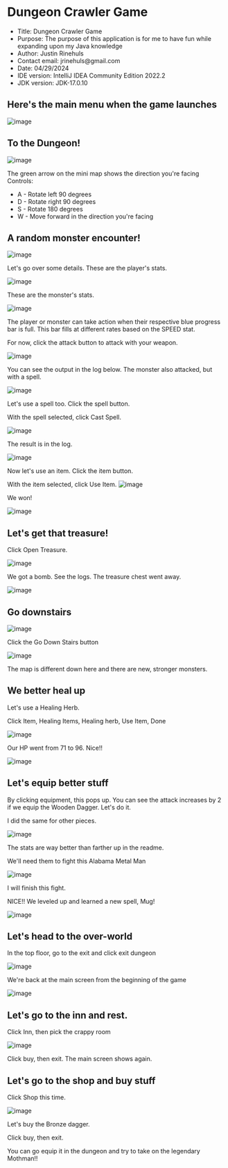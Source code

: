 # Dungeon Crawler Game
<ul>
    <li>Title: Dungeon Crawler Game</li>
    <li>Purpose: The purpose of this application is for me to have fun while expanding upon my Java knowledge</li>
    <li>Author: Justin Rinehuls</li>
    <li>Contact email: jrinehuls@gmail.com</li>
    <li>Date: 04/29/2024</li>
    <li>IDE version: IntelliJ IDEA Community Edition 2022.2</li>
    <li>JDK version: JDK-17.0.10</li>
</ul>

## Here's the main menu when the game launches

![image](https://github.com/jrinehuls/Dungeon-Crawler/assets/109096743/d6bd0641-1d80-440f-8175-98a30355982f)

## To the Dungeon!

![image](https://github.com/jrinehuls/Dungeon-Crawler/assets/109096743/16c57366-6967-40bd-953d-082f7b20cb88)

The green arrow on the mini map shows the direction you're facing
Controls:
<ul>
    <li>A - Rotate left 90 degrees</li>
    <li>D - Rotate right 90 degrees</li>
    <li>S - Rotate 180 degrees</li>
    <li>W - Move forward in the direction you're facing</li>
</ul>

## A random monster encounter!

![image](https://github.com/jrinehuls/Dungeon-Crawler/assets/109096743/0d1bc83b-f727-4672-8a2a-6789a7853389)

Let's go over some details.
These are the player's stats.

![image](https://github.com/jrinehuls/Dungeon-Crawler/assets/109096743/d03a1c6f-b3ea-422d-a97b-a8c2974d8c3c)

These are the monster's stats.

![image](https://github.com/jrinehuls/Dungeon-Crawler/assets/109096743/c0b7d4a3-f1c5-47f4-a714-44041fe39e43)

The player or monster can take action when their respective blue progress bar is full.
This bar fills at different rates based on the SPEED stat.

For now, click the attack button to attack with your weapon.

![image](https://github.com/jrinehuls/Dungeon-Crawler/assets/109096743/7057787e-e055-4b2c-9fc8-cb6f8f7b104b)

You can see the output in the log below. The monster also attacked, but with a spell.

![image](https://github.com/jrinehuls/Dungeon-Crawler/assets/109096743/64b5c65f-3054-4d0f-8eb3-4a464b5f4712)

Let's use a spell too.
Click the spell button.

With the spell selected, click Cast Spell.

![image](https://github.com/jrinehuls/Dungeon-Crawler/assets/109096743/65ae798a-d7df-4189-8e4a-50e62e587b22)

The result is in the log.

![image](https://github.com/jrinehuls/Dungeon-Crawler/assets/109096743/22c106ef-6c0c-4e09-8c98-846e10c131a5)

Now let's use an item.
Click the item button.

With the item selected, click Use Item.
![image](https://github.com/jrinehuls/Dungeon-Crawler/assets/109096743/7bfcf100-0bcc-41e9-856d-ee6a58164450)

We won!

![image](https://github.com/jrinehuls/Dungeon-Crawler/assets/109096743/03d97f98-d5ba-4da9-a3be-6d654c1599b6)

## Let's get that treasure!

Click Open Treasure.

![image](https://github.com/jrinehuls/Dungeon-Crawler/assets/109096743/29f05d60-3ae2-4cdd-82e5-61510f29264f)

We got a bomb. See the logs. The treasure chest went away.

![image](https://github.com/jrinehuls/Dungeon-Crawler/assets/109096743/489c3f92-1cdb-4fc9-b7a1-16b1eba2ce49)

## Go downstairs

![image](https://github.com/jrinehuls/Dungeon-Crawler/assets/109096743/6d473d0f-acd2-464c-8241-ca32a41a0644)

Click the Go Down Stairs button

![image](https://github.com/jrinehuls/Dungeon-Crawler/assets/109096743/e1304462-9fe8-41ed-bef3-cd1d11a39a59)

The map is different down here and there are new, stronger monsters.

## We better heal up

Let's use a Healing Herb.

Click Item, Healing Items, Healing herb, Use Item, Done

![image](https://github.com/jrinehuls/Dungeon-Crawler/assets/109096743/1a0a4c74-7657-4752-b37e-bc67c3124b09)

Our HP went from 71 to 96. Nice!!

![image](https://github.com/jrinehuls/Dungeon-Crawler/assets/109096743/35bce619-f52f-4b40-8654-6ec632de8394)

## Let's equip better stuff

By clicking equipment, this pops up. You can see the attack increases by 2
if we equip the Wooden Dagger. Let's do it.

I did the same for other pieces.

![image](https://github.com/jrinehuls/Dungeon-Crawler/assets/109096743/18f15c34-24a5-48a5-830e-7623f5745e91)

The stats are way better than farther up in the readme.

We'll need them to fight this Alabama Metal Man

![image](https://github.com/jrinehuls/Dungeon-Crawler/assets/109096743/41661984-f027-480f-93c3-5b890f5b1a96)

I will finish this fight.

NICE!! We leveled up and learned a new spell, Mug!

![image](https://github.com/jrinehuls/Dungeon-Crawler/assets/109096743/065aa5e6-b341-472c-9f46-c9aff4954ed9)

## Let's head to the over-world

In the top floor, go to the exit and click exit dungeon

![image](https://github.com/jrinehuls/Dungeon-Crawler/assets/109096743/f022e52b-a9a2-4823-9458-a8218a40fbb2)

We're back at the main screen from the beginning of the game

![image](https://github.com/jrinehuls/Dungeon-Crawler/assets/109096743/d6bd0641-1d80-440f-8175-98a30355982f)

## Let's go to the inn and rest.

Click Inn, then pick the crappy room

![image](https://github.com/jrinehuls/Dungeon-Crawler/assets/109096743/5790045b-17fe-4593-9c08-b96009e9084d)

Click buy, then exit. The main screen shows again.

## Let's go to the shop and buy stuff

Click Shop this time.

![image](https://github.com/jrinehuls/Dungeon-Crawler/assets/109096743/d08e5b6f-5598-411f-b6e5-254921dc8a80)

Let's buy the Bronze dagger.

Click buy, then exit.

You can go equip it in the dungeon and try to take on the legendary Mothman!!

